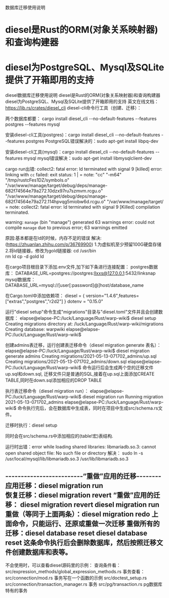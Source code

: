 数据库迁移使用说明

# diesel是Rust的ORM(对象关系映射器)和查询构建器
# diesel为PostgreSQL、Mysql及SQLite提供了开箱即用的支持

diesel数据库迁移使用说明
diesel是Rust的ORM(对象关系映射器)和查询构建器
diesel为PostgreSQL、Mysql及SQLite提供了开箱即用的支持
英文在线文档：https://lib.rs/crates/diesel_cli
diesel-cli命令行工具（创建、迁移）：

两个数据库都要：
cargo install diesel_cli --no-default-features --features postgres --features mysql

安装diesel-cli工具(postgres)：cargo install diesel_cli --no-default-features --features postgres
PostgreSQL错误解决的：sudo apt-get install libpq-dev

安装diesel-cli工具(mysql)：cargo install diesel_cli --no-default-features --features mysql
mysql错误解决：sudo apt-get install libmysqlclient-dev

cargo run出错: collect2: fatal error: ld terminated with signal 9 [killed]
error: linking with `cc` failed: exit status: 1
  |
  = note: "cc" "-m64" "/tmp/rustcFes1DZ/symbols.o" "/var/www/manage/target/debug/deps/manage-682f74564e79a272.10dzx97ru7szmvm.rcgu.o" "/var/www/manage/target/debug/deps/manage-682f74564e79a272.114hpvqg5miobw6d.rcgu.o" "/var/www/manage/target/
  = note: collect2: fatal error: ld terminated with signal 9 [Killed]
          compilation terminated.
          

warning: `manage` (bin "manage") generated 63 warnings
error: could not compile `manage` due to previous error; 63 warnings emitted
 
原因:基本都是在ld的时候，内存不足的错误
解决:     (https://zhuanlan.zhihu.com/p/36769900)
    1.为虚拟机至少预留100G硬盘存储
    2.将ld链接器，修改为gold链接器: 
                                cd /usr/bin    
                                rm ld
                                cp -d gold ld

在cargo项目根目录下添加.env文件,加下如下条进行连接配置：
postgres数据库：
DATABASE_URL=postgres://postgres:llxxs@127.0.0.1:5432/linksnap
mysql数据库：
DATABASE_URL=mysql://[user[:password]@]host/database_name

在Cargo.toml中添加依赖项：
diesel = { version="1.4.6",features=["extras","postgres","r2d2"] }
dotenv = "0.15.0"

运行"diesel setup"命令生成"migrations"目录与"diesel.toml"文件并且会创建数据库：
elapse@elapse-PC:/luck/Language/Rust/warp-wiki$ diesel setup
Creating migrations directory at: /luck/Language/Rust/warp-wiki/migrations
Creating database: warpwiki
elapse@elapse-PC:/luck/Language/Rust/warp-wiki$

创建admins表迁移，运行创建表迁移命令（diesel migration generate 表名）：
elapse@elapse-PC:/luck/Language/Rust/warp-wiki$ diesel migration generate admins
Creating migrations/2021-05-13-071702_admins/up.sql
Creating migrations/2021-05-13-071702_admins/down.sql
elapse@elapse-PC:/luck/Language/Rust/warp-wiki$ 
命令运行后会生成两个空的迁移文件up.sql和down.sql,
迁移文件只是普通的SQL,接着在up.sql上面添加CREATE TABLE,同时在down.sql添加相应的DROP TABLE

执行表迁移命令（diesel migration run）：
elapse@elapse-PC:/luck/Language/Rust/warp-wiki$ diesel migration run
Running migration 2021-05-13-071702_admins
elapse@elapse-PC:/luck/Language/Rust/warp-wiki$
命令执行完后，会在数据库中生成表，同时在项目中生成src/schema.rs文件。


迁移时执行：diesel setup

同时会在src/schema.rs中添加相应的(table!宏)表结构.


运行时出错：error while loading shared libraries: libmariadb.so.3: cannot open shared object file: No such file or directory
解决： sudo ln -s /usr/local/mysql/lib/libmariadb.so.3 /usr/lib/libmariadb.so.3

-------------------------“重做”应用的迁移--------
应用迁移：diesel migration run  
恢复迁移：diesel migration revert
“重做”应用的迁移：
          diesel migration revert
          diesel migration run
重做（等同于上面两条）：diesel migration redo
上面命令，只能运行、还原或重做一次迁移
重做所有的迁移：diesel database reset 
diesel database reset 这条命令执行后会删除数据库，然后按照迁移文件创建数据库和表等。
-----------------------------------------------

不会使用时，可以查看diesel源码里的示例：
查询条件看：src/expression_methods/global_expression_methods.rs
事务查看：
    src/connection/mod.rs  事务写在一个函数的示例
    src/doctest_setup.rs
    src/connection/transaction_manager.rs  事务
    src/pg/transaction.rs   pg数据库特有的事务